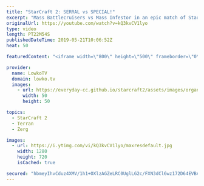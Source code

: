 ```yaml
---
title: "StarCraft 2: SERRAL vs SPECIAL!"
excerpt: "Mass Battlecruisers vs Mass Infestor in an epic match of StarCraft 2. Subscribe for more videos: http://lowko.tv/youtube More StarCraft 2: https://youtu.be/XGRElTXTFsQ  Serral vs Special in a really cool match. One of the strongest macro games recently. Special decides to focus on lots of Battlecruisers,"
originalUrl: https://youtube.com/watch?v=kQ3kvCV1lyo
type: video
length: PT22M54S
publishedDateTime: 2019-05-21T10:06:52Z
heat: 50

featuredContent: "<iframe width=\"800\" height=\"500\" frameborder=\"0\" src=\"https://www.youtube.com/embed/kQ3kvCV1lyo\" allow=\"accelerometer; autoplay; encrypted-media; gyroscope; picture-in-picture\" allowfullscreen></iframe>"

provider:
  name: LowkoTV
  domain: lowko.tv
  images:
    - url: https://everyday-cc.github.io/starcraft2/assets/images/organizations/lowko.tv-50x50.jpg
      width: 50
      height: 50

topics:
  - StarCraft 2
  - Terran
  - Zerg

images:
  - url: https://i.ytimg.com/vi/kQ3kvCV1lyo/maxresdefault.jpg
    width: 1280
    height: 720
    isCached: true

secured: "hbmeyIhvCduz4XMV/1h1+OXlzAGZeLRC0UglLG2c/FXN3dCl6wz172D64EVBArXaGV7XwNsH1n2ymESDqP2iyKMzNOukKxbXCiZQmr8GcQOtoxwsHvXfpz9mZ4sBND7Gay8x3fN1liitCRdFxnHRfQibirEnanZQuUFpsHMkH1nfq/ioeBjH5fwJbJx4fCun6CE4hUko26PDvKgoLWlz9/w+qC+RSZN7eMLuhwWc4LvUR9jEcfmlYcEP/ajWY+8T9vCxB4Z2AkLK6wiyy90uSg6VHnC2ku7o2ksQlZBmwM6/4dgRJsuQxtCA/XaL1fady05Xq+weCv0Mgp+ethXZSm0J+EFw0+j5ZirsKpC/24Xv1f8GicCG1rMi4AWLcqJ9o1NeMB2yvEeK0N+iBiAxQRoVEAVPxn4NpwdAhnIDuyQ=;6PZXGXL2xvsuKDcicB4K8Q=="
---
```


